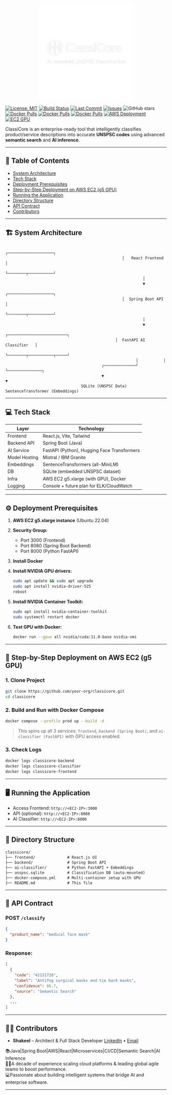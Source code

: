 <p align="center">
  <img src="ClassiCore-logo.png" alt="ClassiCore Logo" width="300"/>
</p>

[![License: MIT](https://img.shields.io/badge/License-MIT-green.svg)](LICENSE)
[![Build Status](https://img.shields.io/badge/build-passing-brightgreen)]()
[![Last Commit](https://img.shields.io/github/last-commit/Shakeel77-creator/ClassiCore-Public)](https://github.com/Shakeel77-creator/ClassiCore-Public/commits/master)
[![Issues](https://img.shields.io/github/issues/Shakeel77-creator/ClassiCore-Public)](https://github.com/Shakeel77-creator/ClassiCore-Public/issues)
![GitHub stars](https://img.shields.io/github/stars/Shakeel77-creator/ClassiCore-Public?style=social)
[![Docker Pulls](https://img.shields.io/docker/pulls/shakeel77/classicore-backend?label=classicore-backend)](https://hub.docker.com/r/shakeel77/classicore-backend)
[![Docker Pulls](https://img.shields.io/docker/pulls/shakeel77/classicore-ai?label=classicore-ai)](https://hub.docker.com/r/shakeel77/classicore-ai)
[![Docker Pulls](https://img.shields.io/docker/pulls/shakeel77/classicore-ui?label=classicore-ui)](https://hub.docker.com/r/shakeel77/classicore-ui)
[![AWS Deployment](https://img.shields.io/badge/AWS-Deployment-blue?logo=amazon-aws&style=flat-square)](#step-by-step-deployment-on-aws-ec2-g5-gpu)
[![EC2 GPU](https://img.shields.io/badge/EC2-GPU-orange?logo=amazon-ec2&style=flat-square)](#step-by-step-deployment-on-aws-ec2-g5-gpu)


ClassiCore is an enterprise-ready tool that intelligently classifies product/service descriptions into accurate **UNSPSC codes** using advanced **semantic search** and **AI inference**.

---

## 📌 Table of Contents

* [System Architecture](#system-architecture)
* [Tech Stack](#tech-stack)
* [Deployment Prerequisites](#deployment-prerequisites)
* [Step-by-Step Deployment on AWS EC2 (g5 GPU)](#step-by-step-deployment-on-aws-ec2-g5-gpu)
* [Running the Application](#running-the-application)
* [Directory Structure](#directory-structure)
* [API Contract](#api-contract)
* [Contributors](#contributors)

---

## 🏗️ System Architecture

```
                                                   ┌────────────────────┐
                                                   │   React Frontend   │
                                                   └────────┬───────────┘
                                                            │
                                                            ▼
                                                   ┌────────────────────┐
                                                   │  Spring Boot API   │
                                                   └────────┬───────────┘
                                                            │
                                                            ▼
                                                ┌──────────────────────────┐
                                                │  FastAPI AI Classifier   │
                                                └────────┬───────────┬─────┘
                                                         │           │
                                          ┌──────────────┘           └───────────────┐
                                          ▼                                          ▼
                                 SQLite (UNSPSC Data)                  SentenceTransformer (Embeddings)
```

---

## 💻 Tech Stack

| Layer         | Technology                                  |
| ------------- | ------------------------------------------- |
| Frontend      | React.js, Vite, Tailwind                    |
| Backend API   | Spring Boot (Java)                          |
| AI Service    | FastAPI (Python), Hugging Face Transformers |
| Model Hosting | Mistral / IBM Granite                       |
| Embeddings    | SentenceTransformers (all-MiniLM)           |
| DB            | SQLite (embedded UNSPSC dataset)            |
| Infra         | AWS EC2 g5.xlarge (with GPU), Docker        |
| Logging       | Console + future plan for ELK/CloudWatch    |

---

## ⚙️ Deployment Prerequisites

1. **AWS EC2 g5.xlarge instance** (Ubuntu 22.04)

2. **Security Group:**

   * Port 3000 (Frontend)
   * Port 8080 (Spring Boot Backend)
   * Port 8000 (Python FastAPI)

3. **Install Docker**

4. **Install NVIDIA GPU drivers:**

   ```bash
   sudo apt update && sudo apt upgrade
   sudo apt install nvidia-driver-525
   reboot
   ```

5. **Install NVIDIA Container Toolkit:**

   ```bash
   sudo apt install nvidia-container-toolkit
   sudo systemctl restart docker
   ```

6. **Test GPU with Docker:**

   ```bash
   docker run --gpus all nvidia/cuda:11.0-base nvidia-smi
   ```

---

## 🚀 Step-by-Step Deployment on AWS EC2 (g5 GPU)

### 1. Clone Project

```bash
git clone https://github.com/your-org/classicore.git
cd classicore
```

### 2. Build and Run with Docker Compose

```bash
docker compose --profile prod up --build -d
```

> This spins up all 3 services: `frontend`, `backend (Spring Boot)`, and `ai-classifier (FastAPI)` with GPU access enabled.

### 3. Check Logs

```bash
docker logs classicore-backend
docker logs classicore-classifier
docker logs classicore-frontend
```

---

## 🖥️ Running the Application

* Access Frontend: `http://<EC2-IP>:3000`
* API (optional): `http://<EC2-IP>:8080`
* AI Classifier: `http://<EC2-IP>:8000`

---

## 📁 Directory Structure

```
classicore/
├── frontend/              # React.js UI
├── backend/               # Spring Boot API
├── ai-classifier/         # Python FastAPI + Embeddings
├── unspsc.sqlite          # Classification DB (auto-mounted)
├── docker-compose.yml     # Multi-container setup with GPU
├── README.md              # This file
```

---

## 📨 API Contract

### POST `/classify`

```json
{
  "product_name": "medical face mask"
}
```

### Response:

```json
[
  {
    "code": "42131728",
    "label": "Antifog surgical masks and tie back masks",
    "confidence": 66.7,
    "source": "Semantic Search"
  },
  ...
]
```

---

## 👨‍💻 Contributors

* **Shakeel** – Architect & Full Stack Developer
[LinkedIn](https://www.linkedin.com/in/shakeel-syed) • [Email](mailto:shakeel.it77@gmail.com) 

📚Java|Spring Boot|AWS|React|Microservices|CI/CD|Semantic Search|AI Inference  
🧑‍💻A decade of experience scaling cloud platforms & leading global agile teams to boost performance.  
💻Passionate about building intelligent systems that bridge AI and enterprise software.

---
